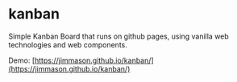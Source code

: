 # kanban

Simple Kanban Board that runs on github pages, using vanilla web technologies and web components.

Demo: [https://jimmason.github.io/kanban/](https://jimmason.github.io/kanban/)
